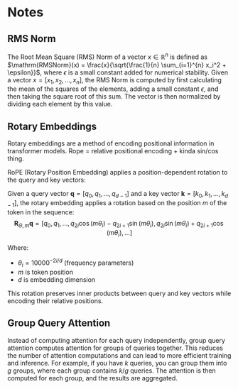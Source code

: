 # Notes 
## RMS Norm

The Root Mean Square (RMS) Norm of a vector $x \in \mathbb{R}^n$ is defined as $\mathrm{RMSNorm}(x) = \frac{x}{\sqrt{\frac{1}{n} \sum_{i=1}^{n} x_i^2 + \epsilon}}$, where $\epsilon$ is a small constant added for numerical stability. Given a vector $x = [x_1, x_2, \ldots, x_n]$, the RMS Norm is computed by first calculating the mean of the squares of the elements, adding a small constant $\epsilon$, and then taking the square root of this sum. The vector is then normalized by dividing each element by this value.


## Rotary Embeddings

Rotary embeddings are a method of encoding positional information in transformer models. Rope = relative positional encoding + kinda sin/cos thing.


RoPE (Rotary Position Embedding) applies a position-dependent rotation to the query and key vectors:

Given a query vector $\mathbf{q} = [q_0, q_1, \ldots, q_{d-1}]$ and a key vector $\mathbf{k} = [k_0, k_1, \ldots, k_{d-1}]$, the rotary embedding applies a rotation based on the position $m$ of the token in the sequence:
$$\mathbf{R}_{\Theta,m}\mathbf{q} = [q_0, q_1, \ldots, q_{2i}\cos(m\theta_i) - q_{2i+1}\sin(m\theta_i), q_{2i}\sin(m\theta_i) + q_{2i+1}\cos(m\theta_i), \ldots]$$

Where:
- $\theta_i = 10000^{-2i/d}$ (frequency parameters)
- $m$ is token position
- $d$ is embedding dimension

This rotation preserves inner products between query and key vectors while encoding their relative positions.

## Group Query Attention
Instead of computing attention for each query independently, group query attention computes attention for groups of queries together. This reduces the number of attention computations and can lead to more efficient training and inference. For example, if you have $k$ queries, you can group them into $g$ groups, where each group contains $k/g$ queries. The attention is then computed for each group, and the results are aggregated.